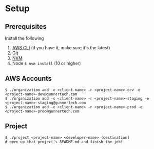 # Setup

## Prerequisites

Install the following

1. [AWS CLI](https://docs.aws.amazon.com/cli/latest/userguide/cli-chap-install.html#install-tool-pip) (if you have it, make sure it's the latest)
2. [Git](https://git-scm.com/book/en/v2/Getting-Started-Installing-Git)
3. [NVM](https://github.com/creationix/nvm#installation-and-update)
4. Node ``$ nvm install`` (10 or higher)

## AWS Accounts
````
$ ./organization add -o <client-name> -n <project-name>-dev -e <project-name>-dev@gunnertech.com
$ ./organization add -o <client-name> -n <project-name>-staging -e <project-name>-staging@gunnertech.com
$ ./organization add -o <client-name> -n <project-name>-prod -e <project-name>-prod@gunnertech.com
````


## Project 
````
$ ./project <project-name> <developer-name> (destination)
# open up that project's README.md and finish the job!
````
